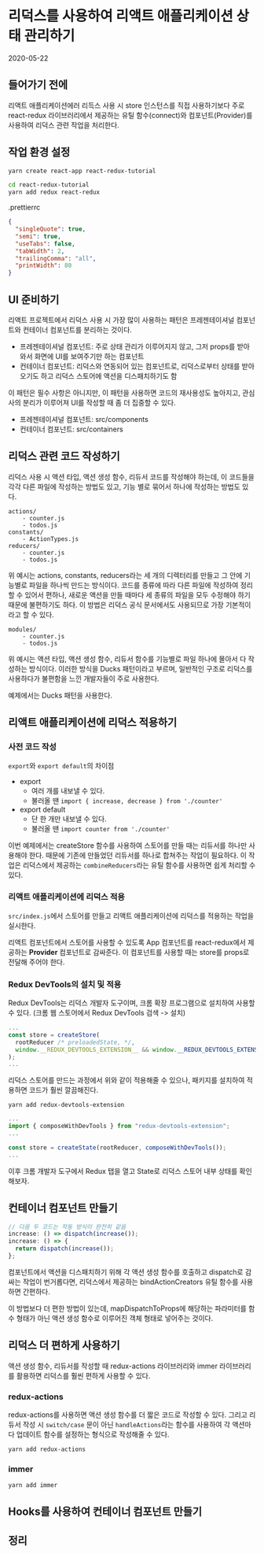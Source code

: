 # 리덕스를 사용하여 리액트 애플리케이션 상태 관리하기

2020-05-22

## 들어가기 전에

리액트 애플리케이션에러 리득스 사용 시 store 인스턴스를 직접 사용하기보다 주로 react-redux 라이브러리에서 제공하는 유틸 함수(connect)와 컴포넌트(Provider)를 사용하여 리덕스 관련 작업을 처리한다.

## 작업 환경 설정

```bash
yarn create react-app react-redux-tutorial

cd react-redux-tutorial
yarn add redux react-redux
```

.prettierrc

```json
{
  "singleQuote": true,
  "semi": true,
  "useTabs": false,
  "tabWidth": 2,
  "trailingComma": "all",
  "printWidth": 80
}
```

## UI 준비하기

리액트 프로젝트에서 리덕스 사용 시 가장 많이 사용하는 패턴은 프레젠테이셔널 컴포넌트와 컨테이너 컴포넌트를 분리하는 것이다.

- 프레젠테이셔널 컴포넌트: 주로 상태 관리가 이루어지지 않고, 그저 props를 받아 와서 화면에 UI를 보여주기만 하는 컴포넌트
- 컨테이너 컴포넌트: 리덕스와 연동되어 있는 컴포넌트로, 리덕스로부터 상태를 받아 오기도 하고 리덕스 스토어에 액션을 디스패치하기도 함

이 패턴은 필수 사항은 아니지만, 이 패턴을 사용하면 코드의 재사용성도 높아지고, 관심사의 분리가 이루어져 UI를 작성할 때 좀 더 집중할 수 있다.

- 프레젠테이셔널 컴포넌트: src/components
- 컨테이너 컴포넌트: src/containers

## 리덕스 관련 코드 작성하기

리덕스 사용 시 액션 타입, 액션 생성 함수, 리듀서 코드를 작성해야 하는데, 이 코드들을 각각 다른 파일에 작성하는 방법도 있고, 기능 별로 묶어서 하나에 작성하는 방법도 있다.

```
actions/
    - counter.js
    - todos.js
constants/
    - ActionTypes.js
reducers/
    - counter.js
    - todos.js
```

위 예시는 actions, constants, reducers라는 세 개의 디렉터리를 만들고 그 안에 기능별로 파일을 하나씩 만드는 방식이다. 코드를 종류에 따라 다른 파일에 작성하여 정리할 수 있어서 편하나, 새로운 액션을 만들 때마다 세 종류의 파일을 모두 수정해야 하기 때문에 불편하기도 하다. 이 방법은 리덕스 공식 문서에서도 사용되므로 가장 기본적이라고 할 수 있다.

```
modules/
    - counter.js
    - todos.js
```

위 예시는 액션 타입, 액션 생성 함수, 리듀서 함수를 기능별로 파일 하나에 몰아서 다 작성하는 방식이다. 이러한 방식을 Ducks 패턴이라고 부르며, 일반적인 구조로 리덕스를 사용하다가 불편함을 느낀 개발자들이 주로 사용한다.

예제에서는 Ducks 패턴을 사용한다.

## 리액트 애플리케이션에 리덕스 적용하기

### 사전 코드 작성

`export`와 `export default`의 차이점

- export
  - 여러 개를 내보낼 수 있다.
  - 불러올 땐 `import { increase, decrease } from './counter'`
- export default
  - 단 한 개만 내보낼 수 있다.
  - 불러올 땐 `import counter from './counter'`

이번 예제에서는 createStore 함수를 사용하여 스토어를 만들 때는 리듀서를 하나만 사용해야 한다. 때문에 기존에 만들었던 리듀서를 하나로 합쳐주는 작업이 필요하다. 이 작업은 리덕스에서 제공하는 `combineReducers`라는 유틸 함수를 사용하면 쉽게 처리할 수 있다.

### 리액트 애플리케이션에 리덕스 적용

`src/index.js`에서 스토어를 만들고 리액트 애플리케이션에 리덕스를 적용하는 작업을 실시한다.

리액트 컴포넌트에서 스토어를 사용할 수 있도록 App 컴포넌트를 react-redux에서 제공하는 **Provider** 컴포넌트로 감싸준다. 이 컴포넌트를 사용할 때는 store를 props로 전달해 주어야 한다.

### Redux DevTools의 설치 및 적용

Redux DevTools는 리덕스 개발자 도구이며, 크롬 확장 프로그램으로 설치하여 사용할 수 있다. (크롬 웹 스토어에서 Redux DevTools 검색 -> 설치)

```javascript
...
const store = createStore(
  rootReducer /* preloadedState, */,
  window.__REDUX_DEVTOOLS_EXTENSION__ && window.__REDUX_DEVTOOLS_EXTENSION__(),
);
...
```

리덕스 스토어를 만드는 과정에서 위와 같이 적용해줄 수 있으나, 패키지를 설치하여 적용하면 코드가 훨씬 깔끔해진다.

```
yarn add redux-devtools-extension
```

```javascript
...
import { composeWithDevTools } from "redux-devtools-extension";
...

const store = createState(rootReducer, composeWithDevTools());
...
```

이후 크롬 개발자 도구에서 Redux 탭을 열고 State로 리덕스 스토어 내부 상태를 확인해보자.

## 컨테이너 컴포넌트 만들기

```javascript
// 다음 두 코드는 작동 방식이 완전히 같음
increase: () => dispatch(increase());
increase: () => {
  return dispatch(increase());
};
```

컴포넌트에서 액션을 디스패치하기 위해 각 액션 생성 함수를 호출하고 dispatch로 감싸는 작업이 번거롭다면, 리덕스에서 제공하는 bindActionCreators 유틸 함수를 사용하면 간편하다.

이 방법보다 더 편한 방법이 있는데, mapDispatchToProps에 해당하는 파라미터를 함수 형태가 아닌 액션 생성 함수로 이루어진 객체 형태로 넣어주는 것이다.

## 리덕스 더 편하게 사용하기

액션 생성 함수, 리듀서를 작성할 때 redux-actions 라이브러리와 immer 라이브러리를 활용하면 리덕스를 훨씬 편하게 사용할 수 있다.

### redux-actions

redux-actions를 사용하면 액션 생성 함수를 더 짧은 코드로 작성할 수 있다. 그리고 리듀서 작성 시 `switch/case` 문이 아닌 `handleActions`라는 함수를 사용하여 각 액션마다 업데이트 함수를 설정하는 형식으로 작성해줄 수 있다.

```
yarn add redux-actions
```

### immer

```
yarn add immer
```

## Hooks를 사용하여 컨테이너 컴포넌트 만들기

## 정리
